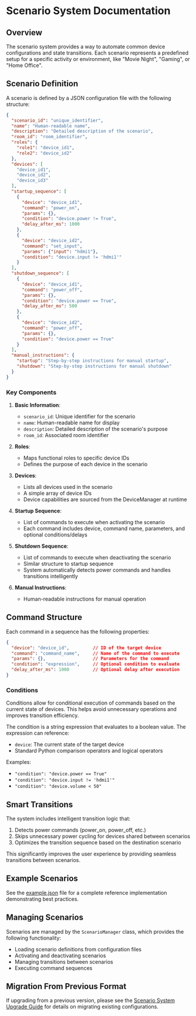 # Scenario System Documentation

## Overview

The scenario system provides a way to automate common device configurations and state transitions. Each scenario represents a predefined setup for a specific activity or environment, like "Movie Night", "Gaming", or "Home Office".

## Scenario Definition

A scenario is defined by a JSON configuration file with the following structure:

```json
{
  "scenario_id": "unique_identifier",
  "name": "Human-readable name",
  "description": "Detailed description of the scenario",
  "room_id": "room_identifier",
  "roles": {
    "role1": "device_id1",
    "role2": "device_id2"
  },
  "devices": [
    "device_id1",
    "device_id2",
    "device_id3"
  ],
  "startup_sequence": [
    {
      "device": "device_id1",
      "command": "power_on",
      "params": {},
      "condition": "device.power != True",
      "delay_after_ms": 1000
    },
    {
      "device": "device_id2",
      "command": "set_input",
      "params": {"input": "hdmi1"},
      "condition": "device.input != 'hdmi1'"
    }
  ],
  "shutdown_sequence": [
    {
      "device": "device_id1",
      "command": "power_off",
      "params": {},
      "condition": "device.power == True",
      "delay_after_ms": 500
    },
    {
      "device": "device_id2",
      "command": "power_off",
      "params": {},
      "condition": "device.power == True"
    }
  ],
  "manual_instructions": {
    "startup": "Step-by-step instructions for manual startup",
    "shutdown": "Step-by-step instructions for manual shutdown"
  }
}
```

### Key Components

1. **Basic Information**: 
   - `scenario_id`: Unique identifier for the scenario
   - `name`: Human-readable name for display
   - `description`: Detailed description of the scenario's purpose
   - `room_id`: Associated room identifier

2. **Roles**:
   - Maps functional roles to specific device IDs
   - Defines the purpose of each device in the scenario

3. **Devices**:
   - Lists all devices used in the scenario
   - A simple array of device IDs
   - Device capabilities are sourced from the DeviceManager at runtime

4. **Startup Sequence**:
   - List of commands to execute when activating the scenario
   - Each command includes device, command name, parameters, and optional conditions/delays

5. **Shutdown Sequence**:
   - List of commands to execute when deactivating the scenario
   - Similar structure to startup sequence
   - System automatically detects power commands and handles transitions intelligently

6. **Manual Instructions**:
   - Human-readable instructions for manual operation

## Command Structure

Each command in a sequence has the following properties:

```json
{
  "device": "device_id",         // ID of the target device
  "command": "command_name",     // Name of the command to execute
  "params": {},                  // Parameters for the command
  "condition": "expression",     // Optional condition to evaluate
  "delay_after_ms": 1000         // Optional delay after execution
}
```

### Conditions

Conditions allow for conditional execution of commands based on the current state of devices. This helps avoid unnecessary operations and improves transition efficiency.

The condition is a string expression that evaluates to a boolean value. The expression can reference:

- `device`: The current state of the target device
- Standard Python comparison operators and logical operators

Examples:
- `"condition": "device.power == True"`
- `"condition": "device.input != 'hdmi1'"`
- `"condition": "device.volume < 50"`

## Smart Transitions

The system includes intelligent transition logic that:

1. Detects power commands (power_on, power_off, etc.)
2. Skips unnecessary power cycling for devices shared between scenarios
3. Optimizes the transition sequence based on the destination scenario

This significantly improves the user experience by providing seamless transitions between scenarios.

## Example Scenarios

See the [example.json](../config/scenarios/example.json) file for a complete reference implementation demonstrating best practices.

## Managing Scenarios

Scenarios are managed by the `ScenarioManager` class, which provides the following functionality:

- Loading scenario definitions from configuration files
- Activating and deactivating scenarios
- Managing transitions between scenarios
- Executing command sequences

## Migration From Previous Format

If upgrading from a previous version, please see the [Scenario System Upgrade Guide](scenario_upgrade_guide.md) for details on migrating existing configurations. 